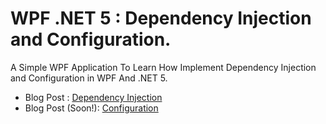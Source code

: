 # WPF .NET 5 : Dependency Injection and Configuration.
A Simple WPF Application To Learn How Implement Dependency Injection and Configuration in WPF And .NET 5. <br />
- Blog Post : [Dependency Injection](https://softamoz.com/implementing-dependency-injection-in-wpf-net-5/) <br />
- Blog Post (Soon!): [Configuration](/)
